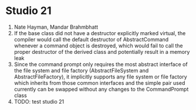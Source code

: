 # Studio 21
1. Nate Hayman, Mandar Brahmbhatt
2. If the base class did not have a destructor explicitly marked virtual, the compiler would call the default destructor of AbstractCommand whenever a command object is destroyed, which would fail to call the proper destructor of the derived class and potentially result in a memory leak
3. Since the command prompt only requires the most abstract interface of the file system and file factory (AbstractFileSystem and AbstractFileFactory), it implicitly supports any file system or file factory which inherits from those common interfaces and the simple pair used currently can be swapped without any changes to the CommandPrompt class
4. TODO: test studio 21